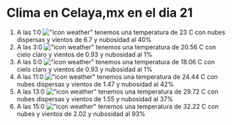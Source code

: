 # Clima en Celaya,mx en el dia 21

1. A las 1:0 !["icon weather"](http://openweathermap.org/img/w/03n.png) tenemos una temperatura de 23 C con nubes dispersas y  vientos de 6.7 y nubosidad al 40%
1. A las 3:0 !["icon weather"](http://openweathermap.org/img/w/01n.png) tenemos una temperatura de 20.56 C con cielo claro y  vientos de 0.93 y nubosidad al 1%
1. A las 5:0 !["icon weather"](http://openweathermap.org/img/w/01n.png) tenemos una temperatura de 18.06 C con cielo claro y  vientos de 0.93 y nubosidad al 1%
1. A las 11:0 !["icon weather"](http://openweathermap.org/img/w/03d.png) tenemos una temperatura de 24.44 C con nubes dispersas y  vientos de 1.47 y nubosidad al 42%
1. A las 13:0 !["icon weather"](http://openweathermap.org/img/w/03d.png) tenemos una temperatura de 29.72 C con nubes dispersas y  vientos de 1.55 y nubosidad al 37%
1. A las 15:0 !["icon weather"](http://openweathermap.org/img/w/04d.png) tenemos una temperatura de 32.22 C con nubes y  vientos de 2.02 y nubosidad al 93%
